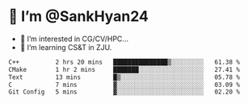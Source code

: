 # 👋 I’m @SankHyan24

- 👀 I’m interested in CG/CV/HPC...
- 🌱 I’m learning CS&T in ZJU.

<!---
SankHyan24/SankHyan24 is a ✨ special ✨ repository because its `README.md` (this file) appears on your GitHub profile.
You can click the Preview link to take a look at your changes.
--->
<!--START_SECTION:waka-->

```txt
C++          2 hrs 20 mins   ███████████████▒░░░░░░░░░   61.38 %
CMake        1 hr 2 mins     ███████░░░░░░░░░░░░░░░░░░   27.41 %
Text         13 mins         █▒░░░░░░░░░░░░░░░░░░░░░░░   05.78 %
C            7 mins          ▓░░░░░░░░░░░░░░░░░░░░░░░░   03.09 %
Git Config   5 mins          ▓░░░░░░░░░░░░░░░░░░░░░░░░   02.20 %
```

<!--END_SECTION:waka-->
